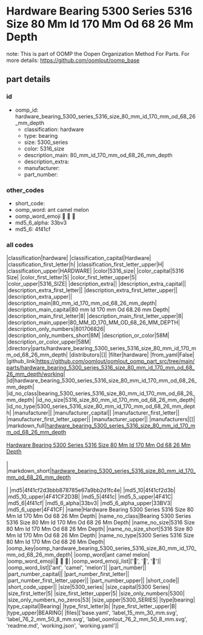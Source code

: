 # Hardware Bearing 5300 Series 5316 Size 80 Mm Id 170 Mm Od 68 26 Mm Depth  

note: This is part of OOMP the Oopen Organization Method For Parts. For more details: https://github.com/oomlout/oomp_base

##  part details





### id
* oomp_id: hardware_bearing_5300_series_5316_size_80_mm_id_170_mm_od_68_26_mm_depth
  * classification: hardware
  * type: bearing
  * size: 5300_series
  * color: 5316_size
  * description_main: 80_mm_id_170_mm_od_68_26_mm_depth
  * description_extra: 
  * manufacturer: 
  * part_number: 

### other_codes
* short_code: 
* oomp_word: ant camel melon
* oomp_word_emoji :ant: :camel: :melon:
* md5_6_alpha: 33bv3
* md5_6: 4f41cf

### all codes 
|classification|hardware|
|classification_capital|Hardware|
|classification_first_letter|h|
|classification_first_letter_upper|H|
|classification_upper|HARDWARE|
|color|5316_size|
|color_capital|5316 Size|
|color_first_letter|5|
|color_first_letter_upper|5|
|color_upper|5316_SIZE|
|description_extra||
|description_extra_capital||
|description_extra_first_letter||
|description_extra_first_letter_upper||
|description_extra_upper||
|description_main|80_mm_id_170_mm_od_68_26_mm_depth|
|description_main_capital|80 mm Id 170 mm Od 68.26 mm Depth|
|description_main_first_letter|8|
|description_main_first_letter_upper|8|
|description_main_upper|80_MM_ID_170_MM_OD_68_26_MM_DEPTH|
|description_only_numbers|801706826|
|description_only_numbers_short|8M|
|description_or_color|58M|
|description_or_color_upper|58M|
|directory|parts/hardware_bearing_5300_series_5316_size_80_mm_id_170_mm_od_68_26_mm_depth|
|distributors|[]|
|filter|hardware|
|from_yaml|False|
|github_link|https://github.com/oomlout/oomlout_oomp_part_src/tree/main/parts/hardware_bearing_5300_series_5316_size_80_mm_id_170_mm_od_68_26_mm_depth/working|
|id|hardware_bearing_5300_series_5316_size_80_mm_id_170_mm_od_68_26_mm_depth|
|id_no_class|bearing_5300_series_5316_size_80_mm_id_170_mm_od_68_26_mm_depth|
|id_no_size|5316_size_80_mm_id_170_mm_od_68_26_mm_depth|
|id_no_type|5300_series_5316_size_80_mm_id_170_mm_od_68_26_mm_depth|
|manufacturer||
|manufacturer_capital||
|manufacturer_first_letter||
|manufacturer_first_letter_upper||
|manufacturer_upper||
|manufacturers|[]|
|markdown_full|[hardware_bearing_5300_series_5316_size_80_mm_id_170_mm_od_68_26_mm_depth](https://github.com/oomlout/oomlout_oomp_part_src/tree/main/parts/hardware_bearing_5300_series_5316_size_80_mm_id_170_mm_od_68_26_mm_depth/working)<br>[](https://github.com/oomlout/oomlout_oomp_part_src/tree/main/parts/hardware_bearing_5300_series_5316_size_80_mm_id_170_mm_od_68_26_mm_depth/working)<br>[Hardware Bearing 5300 Series 5316 Size 80 Mm Id 170 Mm Od 68 26 Mm Depth](https://github.com/oomlout/oomlout_oomp_part_src/tree/main/parts/hardware_bearing_5300_series_5316_size_80_mm_id_170_mm_od_68_26_mm_depth/working)<br><br>|
|markdown_short|[hardware_bearing_5300_series_5316_size_80_mm_id_170_mm_od_68_26_mm_depth](https://github.com/oomlout/oomlout_oomp_part_src/tree/main/parts/hardware_bearing_5300_series_5316_size_80_mm_id_170_mm_od_68_26_mm_depth/working)<br><br>|
|md5|4f41cf2d3bbb878785e67a9bb2d1fc4e|
|md5_10|4f41cf2d3b|
|md5_10_upper|4F41CF2D3B|
|md5_5|4f41c|
|md5_5_upper|4F41C|
|md5_6|4f41cf|
|md5_6_alpha|33bv3|
|md5_6_alpha_upper|33BV3|
|md5_6_upper|4F41CF|
|name|Hardware Bearing 5300 Series 5316 Size 80 Mm Id 170 Mm Od 68 26 Mm Depth|
|name_no_class|Bearing 5300 Series 5316 Size 80 Mm Id 170 Mm Od 68 26 Mm Depth|
|name_no_size|5316 Size 80 Mm Id 170 Mm Od 68 26 Mm Depth|
|name_no_size_short|5316 Size 80 Mm Id 170 Mm Od 68 26 Mm Depth|
|name_no_type|5300 Series 5316 Size 80 Mm Id 170 Mm Od 68 26 Mm Depth|
|oomp_key|oomp_hardware_bearing_5300_series_5316_size_80_mm_id_170_mm_od_68_26_mm_depth|
|oomp_word|ant camel melon|
|oomp_word_emoji|:ant: :camel: :melon:|
|oomp_word_emoji_list|[':ant:', ':camel:', ':melon:']|
|oomp_word_list|['ant', 'camel', 'melon']|
|part_number||
|part_number_capital||
|part_number_first_letter||
|part_number_first_letter_upper||
|part_number_upper||
|short_code||
|short_code_upper||
|size|5300_series|
|size_capital|5300 Series|
|size_first_letter|5|
|size_first_letter_upper|5|
|size_only_numbers|5300|
|size_only_numbers_no_zeros|53|
|size_upper|5300_SERIES|
|type|bearing|
|type_capital|Bearing|
|type_first_letter|b|
|type_first_letter_upper|B|
|type_upper|BEARING|
|files|['base.yaml', 'label_15_mm_30_mm.svg', 'label_76_2_mm_50_8_mm.svg', 'label_oomlout_76_2_mm_50_8_mm.svg', 'readme.md', 'working.json', 'working.yaml']|
